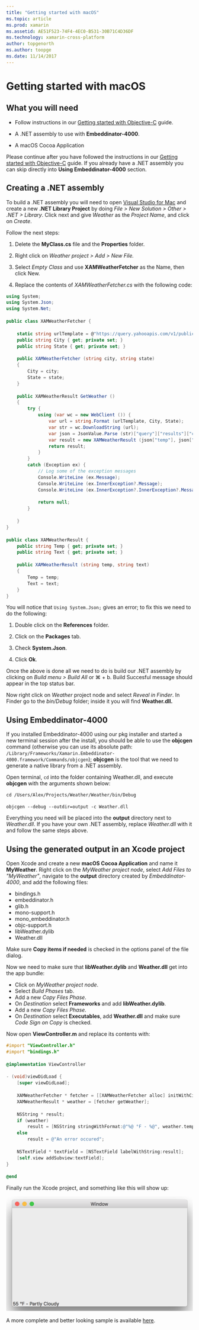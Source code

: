 ```yaml
---
title: "Getting started with macOS"
ms.topic: article
ms.prod: xamarin
ms.assetid: AE51F523-74F4-4EC0-B531-30B71C4D36DF
ms.technology: xamarin-cross-platform
author: topgenorth
ms.author: toopge
ms.date: 11/14/2017
---
```


# Getting started with macOS


## What you will need

* Follow instructions in our [Getting started with Objective-C](~/tools/dotnet-embedding/get-started/objective-c/index.md) guide.

* A .NET assembly to use with **Embeddinator-4000**.

* A macOS Cocoa Application

Please continue after you have followed the instructions in our [Getting started with Objective-C](~/tools/dotnet-embedding/get-started/objective-c/index.md) guide. If you already have a .NET assembly you can skip directly into **Using Embeddinator-4000** section.

## Creating a .NET assembly

To build a .NET assembly you will need to open [Visual Studio for Mac](https://www.visualstudio.com/vs/visual-studio-mac/) and create a new **.NET Library Project** by doing *File > New Solution > Other > .NET > Library*. Click next and give *Weather* as the *Project Name*, and click on *Create*.

Follow the next steps:

1. Delete the **MyClass.cs** file and the **Properties** folder.

2. Right click on *Weather project > Add > New File.*

3. Select *Empty Class* and use **XAMWeatherFetcher** as the Name, then click New.

4. Replace the contents of *XAMWeatherFetcher.cs* with the following code:

```csharp
using System;
using System.Json;
using System.Net;

public class XAMWeatherFetcher {

	static string urlTemplate = @"https://query.yahooapis.com/v1/public/yql?q=select%20item.condition%20from%20weather.forecast%20where%20woeid%20in%20(select%20woeid%20from%20geo.places(1)%20where%20text%3D%22{0}%2C%20{1}%22)&format=json&env=store%3A%2F%2Fdatatables.org%2Falltableswithkeys";
	public string City { get; private set; }
	public string State { get; private set; }

	public XAMWeatherFetcher (string city, string state)
	{
		City = city;
		State = state;
	}

	public XAMWeatherResult GetWeather ()
	{
		try {
			using (var wc = new WebClient ()) {
				var url = string.Format (urlTemplate, City, State);
				var str = wc.DownloadString (url);
				var json = JsonValue.Parse (str)["query"]["results"]["channel"]["item"]["condition"];
				var result = new XAMWeatherResult (json["temp"], json["text"]);
				return result;
			}
		}
		catch (Exception ex) {
			// Log some of the exception messages
			Console.WriteLine (ex.Message);
			Console.WriteLine (ex.InnerException?.Message);
			Console.WriteLine (ex.InnerException?.InnerException?.Message);

			return null;
		}

	}
}

public class XAMWeatherResult {
	public string Temp { get; private set; }
	public string Text { get; private set; }

	public XAMWeatherResult (string temp, string text)
	{
		Temp = temp;
		Text = text;
	}
}
```

You will notice that `Using System.Json;` gives an error; to fix this we need to do the following:

1. Double click on the **References** folder.

2. Click on the **Packages** tab.

3. Check **System.Json**.

4. Click **Ok**.

Once the above is done all we need to do is build our .NET assembly by clicking on *Build menu > Build All* or ⌘ + b. Build Succesful message should appear in the top status bar.

Now right click on *Weather* project node and select *Reveal in Finder*. In Finder go to the *bin/Debug* folder; inside it you will find **Weather.dll.**

## Using Embeddinator-4000

If you installed Embeddinator-4000 using our pkg installer and started a new terminal session after the install, you should be able to use the **objcgen** command (otherwise you can use its absolute path: `/Library/Frameworks/Xamarin.Embeddinator-4000.framework/Commands/objcgen`); **objcgen** is the tool that we need to generate a native library from a .NET assembly.

Open terminal, `cd` into the folder containing Weather.dll, and execute **objcgen** with the arguments shown below:

```shell
cd /Users/Alex/Projects/Weather/Weather/bin/Debug

objcgen --debug --outdir=output -c Weather.dll
```

Everything you need will be placed into the **output** directory next to *Weather.dll*. If you have your own .NET assembly, replace *Weather.dll* with it and follow the same steps above.

## Using the generated output in an Xcode project

Open Xcode and create a new **macOS Cocoa Application** and name it **MyWeather**. Right click on the *MyWeather project node*, select *Add Files to "MyWeather"*, navigate to the **output** directory created by *Embeddinator-4000*, and add the following files:

* bindings.h
* embeddinator.h
* glib.h
* mono-support.h
* mono_embeddinator.h
* objc-support.h
* libWeather.dylib
* Weather.dll

Make sure **Copy items if needed** is checked in the options panel of the file dialog.

Now we need to make sure that **libWeather.dylib** and **Weather.dll** get into the app bundle:

* Click on *MyWeather project node*.
* Select *Build Phases* tab.
* Add a new *Copy Files Phase*.
* On *Destination* select **Frameworks** and add **libWeather.dylib**.
* Add a new *Copy Files Phase*.
* On *Destination* select **Executables**, add **Weather.dll** and make sure *Code Sign on Copy* is checked.

Now open **ViewController.m** and replace its contents with:

```objective-c
#import "ViewController.h"
#import "bindings.h"

@implementation ViewController

- (void)viewDidLoad {
	[super viewDidLoad];

	XAMWeatherFetcher * fetcher = [[XAMWeatherFetcher alloc] initWithCity:@"Boston" state:@"MA"];
	XAMWeatherResult * weather = [fetcher getWeather];

	NSString * result;
	if (weather)
		result = [NSString stringWithFormat:@"%@ °F - %@", weather.temp, weather.text];
	else
		result = @"An error occured";

	NSTextField * textField = [NSTextField labelWithString:result];
	[self.view addSubview:textField];
}

@end
```

Finally run the Xcode project, and something like this will show up:

![MyWeather sample running](macos-images/weather-from-csharp-macos.png)

A more complete and better looking sample is available [here](https://github.com/mono/Embeddinator-4000/tree/objc/samples/mac/weather).
